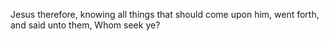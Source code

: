 Jesus therefore, knowing all things that should come upon him, went forth, and said unto them, Whom seek ye?
